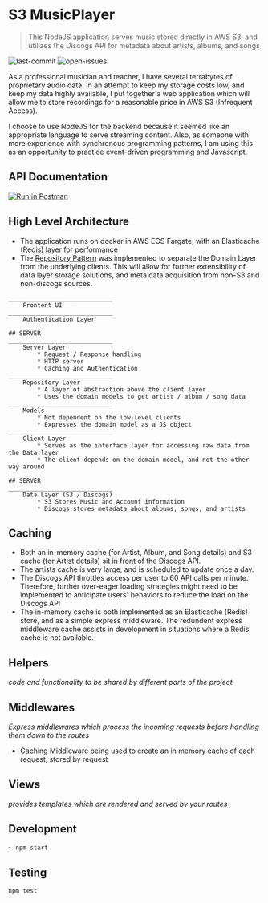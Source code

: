 # S3 MusicPlayer

> This NodeJS application serves music stored directly in AWS S3, and utilizes the Discogs API for metadata about artists, albums, and songs

![last-commit][last-commit]
![open-issues][open-url]

As a professional musician and teacher, I have several terrabytes of proprietary audio data. In an attempt to keep my storage costs low, and keep my data highly available, I put together a web application which will allow me to store recordings for a reasonable price in AWS S3 (Infrequent Access).

I choose to use NodeJS for the backend because it seemed like an appropriate language to serve streaming content. Also, as someone with more experience with synchronous programming patterns, I am using this as an opportunity to practice event-driven programming and Javascript.

## API Documentation

[![Run in Postman](https://run.pstmn.io/button.svg)](https://app.getpostman.com/run-collection/fabe0a9dee129999687d)

## High Level Architecture

- The application runs on docker in AWS ECS Fargate, with an Elasticache (Redis) layer for performance
- The [Repository Pattern](https://deviq.com/repository-pattern/) was implemented to separate the Domain Layer from the underlying clients. This will allow for further extensibility of data layer storage solutions, and meta data acquisition from non-S3 and non-discogs sources.

```
_____________________________
    Frontent UI
_____________________________
    Authentication Layer

## SERVER
_____________________________
    Server Layer
        * Request / Response handling
        * HTTP server
        * Caching and Authentication
_____________________________
    Repository Layer
        * A layer of abstraction above the client layer
        * Uses the domain models to get artist / album / song data
_____________________________
    Models
        * Not dependent on the low-level clients
        * Expresses the domain model as a JS object
_____________________________
    Client Layer
        * Serves as the interface layer for accessing raw data from the Data layer
        * The client depends on the domain model, and not the other way around

## SERVER
_____________________________
    Data Layer (S3 / Discogs)
        * S3 Stores Music and Account information
        * Discogs stores metadata about albums, songs, and artists
```

## Caching

- Both an in-memory cache (for Artist, Album, and Song details) and S3 cache (for Artist details) sit in front of the Discogs API.
- The artists cache is very large, and is scheduled to update once a day.
- The Discogs API throttles access per user to 60 API calls per minute. Therefore, further over-eager loading strategies might need to be implemented to anticipate users' behaviors to reduce the load on the Discogs API
- The in-memory cache is both implemented as an Elasticache (Redis) store, and as a simple express middleware. The redundent express middleware cache assists in development in situations where a Redis cache is not available.

## Helpers

_code and functionality to be shared by different parts of the project_

## Middlewares

_Express middlewares which process the incoming requests before handling them down to the routes_

- Caching Middleware being used to create an in memory cache of each request, stored by request

## Views

_provides templates which are rendered and served by your routes_

## Development

```sh
~ npm start
```

## Testing

```bash
npm test
```

[open-url]: https://img.shields.io/github/issues-raw/danyoungmusic93/S3PlayMusic.svg
[last-commit]: https://img.shields.io/github/last-commit/danyoungmusic93/S3PlayMusic.svg
[postman]: https://documenter.getpostman.com/view/6396321/TVCiU78X
